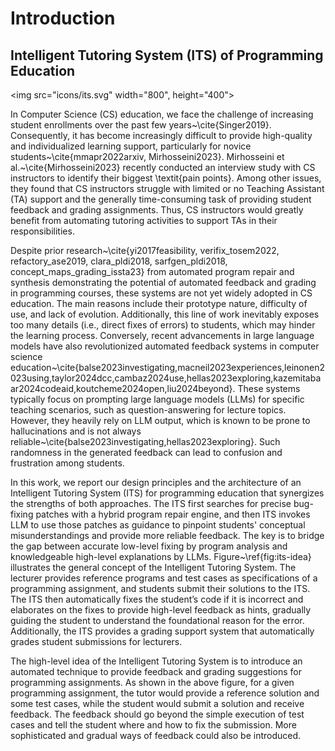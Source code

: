 # Introduction 

## Intelligent Tutoring System (ITS) of Programming Education

<img src="icons/its.svg" width="800", height="400">

In Computer Science (CS) education, we face the challenge of increasing student enrollments over the past few years~\cite{Singer2019}. Consequently, it has become increasingly difficult to provide high-quality and individualized learning support, particularly for novice students~\cite{mmapr2022arxiv, Mirhosseini2023}. Mirhosseini et al.~\cite{Mirhosseini2023} recently conducted an interview study with CS instructors to identify their biggest \textit{pain points}. Among other issues, they found that CS instructors struggle with limited or no Teaching Assistant (TA) support and the generally time-consuming task of providing student feedback and grading assignments. Thus, CS instructors would greatly benefit from automating tutoring activities to support TAs in their responsibilities.

Despite prior research~\cite{yi2017feasibility, verifix_tosem2022, refactory_ase2019, clara_pldi2018, sarfgen_pldi2018, concept_maps_grading_issta23} from automated program repair and synthesis demonstrating the potential of automated feedback and grading in programming courses, these systems are not yet widely adopted in CS education. The main reasons include their prototype nature, difficulty of use, and lack of evolution. Additionally, this line of work inevitably exposes too many details (i.e., direct fixes of errors) to students, which may hinder the learning process. Conversely, recent advancements in large language models have also revolutionized automated feedback systems in computer science education~\cite{balse2023investigating,macneil2023experiences,leinonen2023using,taylor2024dcc,cambaz2024use,hellas2023exploring,kazemitabaar2024codeaid,koutcheme2024open,liu2024beyond}. These systems typically focus on prompting large language models (LLMs) for specific teaching scenarios, such as question-answering for lecture topics. However, they heavily rely on LLM output, which is known to be prone to hallucinations and is not always reliable~\cite{balse2023investigating,hellas2023exploring}. Such randomness in the generated feedback can lead to confusion and frustration among students.

In this work, we report our design principles and the architecture of an Intelligent Tutoring System (ITS) for programming education that synergizes the strengths of both approaches. The ITS first searches for precise bug-fixing patches with a hybrid program repair engine, and then ITS invokes LLM to use those patches as guidance to pinpoint students' conceptual misunderstandings and provide more reliable feedback. The key is to bridge the gap between accurate low-level fixing by program analysis and knowledgeable high-level explanations by LLMs. Figure~\ref{fig:its-idea} illustrates the general concept of the Intelligent Tutoring System. The lecturer provides reference programs and test cases as specifications of a programming assignment, and students submit their solutions to the ITS. The ITS then automatically fixes the student’s code if it is incorrect and elaborates on the fixes to provide high-level feedback as hints, gradually guiding the student to understand the foundational reason for the error. Additionally, the ITS provides a grading support system that automatically grades student submissions for lecturers.





The high-level idea of the Intelligent Tutoring System is to introduce an automated technique to provide feedback and grading suggestions for programming assignments. As shown in the above figure, for a given programming assignment, the tutor would provide a reference solution and some test cases, while the student would submit a solution and receive feedback. The feedback should go beyond the simple execution of test cases and tell the student where and how to fix the submission. More sophisticated and gradual ways of feedback could also be introduced.